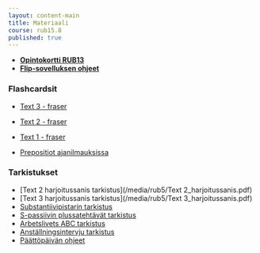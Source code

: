 ```yaml
---
layout: content-main
title: Materiaali
course: rub15.8
published: true
---
```

  
- **[Opintokortti RUB13](/media/rub3/Opintokortti_rub13.pdf)**
- **[Flip-sovelluksen ohjeet](/media/rub3/Flip_ohjeet.pdf)**

### Flashcardsit

- [Text 3 - fraser](https://quizlet.com/_c90i5u?x=1qqt&i=dz01n)
- [Text 2 - fraser](https://quizlet.com/_c4sdez?x=1qqt&i=dz01n)
- [Text 1 - fraser](https://quizlet.com/_c58kn6?x=1qqt&i=dz01n)

- [Prepositiot ajanilmauksissa](https://quizlet.com/_ca8jrl?x=1qqt&i=dz01n)

### Tarkistukset

- [Text 2 harjoitussanis tarkistus](/media/rub5/Text 2_harjoitussanis.pdf)
- [Text 3 harjoitussanis tarkistus](/media/rub5/Text 3_harjoitussanis.pdf)
- [Substantiivipistarin tarkistus](/media/rub5/Substantiivit_pistari.pdf)
- [S-passiivin plussatehtävät tarkistus](/media/rub5/S-passiivi_plussa.pdf)
- [Arbetslivets ABC tarkistus](/media/rub5/Arbetslivets_abc_plussa.pdf)
- [Anställningsintervju tarkistus](/media/rub5/Haastattelu_vastaukset.pdf)
- [Päättöpäivän ohjeet](/media/rub5/Koeohje_RUB15.pdf)
